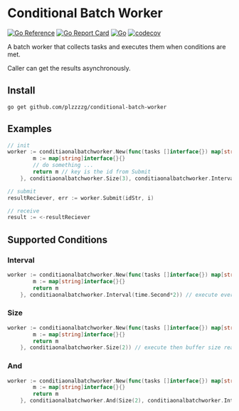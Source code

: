 # Conditional Batch Worker

[![Go Reference](https://pkg.go.dev/badge/github.com/plzzzzg/conditional-batch-worker#section-readme.svg)](https://pkg.go.dev/github.com/plzzzzg/conditional-batch-worker#section-readme)
[![Go Report Card](https://goreportcard.com/badge/github.com/plzzzzg/conditional-batch-worker)](https://goreportcard.com/report/github.com/plzzzzg/conditional-batch-worker)
[![Go](https://github.com/plzzzzg/conditional-batch-worker/actions/workflows/go.yml/badge.svg)](https://github.com/plzzzzg/conditional-batch-worker/actions/workflows/go.yml)
[![codecov](https://codecov.io/gh/plzzzzg/conditional-batch-worker/graph/badge.svg?token=KONGT3A0I8)](https://codecov.io/gh/plzzzzg/conditional-batch-worker)

A batch worker that collects tasks and executes them when conditions are met.

Caller can get the results asynchronously.

## Install

```shell
go get github.com/plzzzzg/conditional-batch-worker
```

## Examples

```go
// init
worker := conditiaonalbatchworker.New(func(tasks []interface{}) map[string]interface{} {
		m := map[string]interface{}{}
		// do something ...
		return m // key is the id from Submit
	}, conditiaonalbatchworker.Size(3), conditiaonalbatchworker.Interval(time.Second*2)) // execute if size of tasks >= 3 OR after 2 seconds since last execution  

// submit
resultReciever, err := worker.Submit(idStr, i)

// receive
result := <-resultReciever
```

## Supported Conditions

### Interval

```go
worker := conditiaonalbatchworker.New(func(tasks []interface{}) map[string]interface{} {
		m := map[string]interface{}{}
		return m 
	}, conditiaonalbatchworker.Interval(time.Second*2)) // execute every 2 seconds 
```

### Size

```go
worker := conditiaonalbatchworker.New(func(tasks []interface{}) map[string]interface{} {
		m := map[string]interface{}{}
		return m 
	}, conditiaonalbatchworker.Size(2)) // execute then buffer size reaches 2
```

### And


```go
worker := conditiaonalbatchworker.New(func(tasks []interface{}) map[string]interface{} {
		m := map[string]interface{}{}
		return m 
	}, conditiaonalbatchworker.And(Size(2), conditiaonalbatchworker.Interval(time.Second*2))) // execute then buffer size reaches 2 AND last execution happened more than 2 min ago  
```